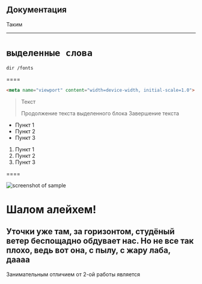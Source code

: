 Документация
-
Таким
*****
`выделенные слова`
====
    dir /fonts
====
```html
<meta name="viewport" content="width=device-width, initial-scale=1.0">
```
> Текст
> 
> Продолжение текста выделенного блока
> Завершение текста

* Пункт 1
* Пункт 2
* Пункт 3

1. Пункт 1
2. Пункт 2
3. Пункт 3

====

![screenshot of sample](http://webdesign.ru.net/images/Heydon_min.jpg)


Шалом алейхем!
=
Уточки уже там, за горизонтом, студёный ветер беспощадно обдувает нас.
Но не все так плохо, ведь вот она, с пылу, с жару лаба, даааа
-----
Занимательным отличием от 2-ой работы является 
